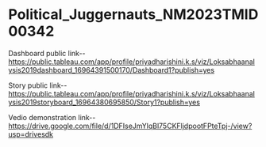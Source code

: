 # Political_Juggernauts_NM2023TMID00342

Dashboard public link--https://public.tableau.com/app/profile/priyadharishini.k.s/viz/Loksabhaanalysis2019dashboard_16964391500170/Dashboard1?publish=yes

Story public link--https://public.tableau.com/app/profile/priyadharishini.k.s/viz/Loksabhaanalysis2019storyboard_16964380695850/Story1?publish=yes

Vedio demonstration link--https://drive.google.com/file/d/1DFIseJmYlqBl75CKFljdpootFPteTpj-/view?usp=drivesdk

